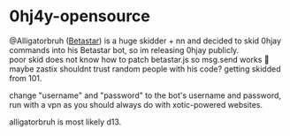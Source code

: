 # 0hj4y-opensource
@Alligatorbruh \([Betastar](https://betastar.org/api/user?name=Alligatorbruh)\) is a huge skidder + nn and decided to skid 0hjay commands into his Betastar bot, so im releasing 0hjay publicly.   
poor skid does not know how to patch betastar.js so msg.send works 🤕   
maybe zastix shouldnt trust random people with his code? getting skidded from 101.

change "username" and "password" to the bot's username and password, run with a vpn as you should always do with xotic-powered websites.

alligatorbruh is most likely d13.
